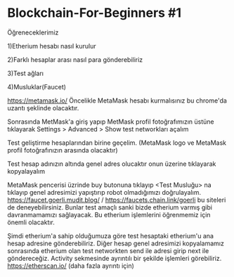 # Blockchain-For-Beginners #1

Öğreneceklerimiz

1)Etherium hesabı nasıl kurulur

2)Farklı hesaplar arası nasıl para gönderebiliriz

3)Test ağları

4)Musluklar(Faucet)

https://metamask.io/ Öncelikle MetaMask hesabı kurmalısınız bu chrome'da uzantı şeklinde olacaktır.

Sonrasında MetMask'a giriş yapıp MetMask profil fotoğrafımızın üstüne tıklayarak Settings > Advanced > Show test networkları açalım

Test geliştirme hesaplarından birine geçelim. (MetaMask logo ve MetaMask profil fotoğrafınızın arasında olacaktır)

Test hesap adınızın altında genel adres olucaktır onun üzerine tıklayarak kopyalayalım

MetaMask pencerisi üzrinde buy butonuna tıklayıp <Test Musluğu> na tıklayıp genel adresimizi yapıştırıp robot olmadığımızı doğrulayalım.
https://faucet.goerli.mudit.blog/ / https://faucets.chain.link/goerli bu siteleri de deneyebilirsiniz. Bunlar test amaçlı sanki bizde etherium varmış gibi davranmamamızı sağlayacak. Bu etherium işlemlerini öğrenmemiz için önemli olacaktır.

Şimdi etherium'a sahip olduğumuza göre test hesaptaki etherium'u ana hesap adresine gönderebiliriz. Diğer hesap genel adresimizi kopyalamamız sonrasında etherium olan test networkten send ile adresi girip next ile göndereceğiz.
Activity sekmesinde ayrıntılı bir şekilde işlemleri görebiliriz.
https://etherscan.io/ (daha fazla ayrıntı için)
